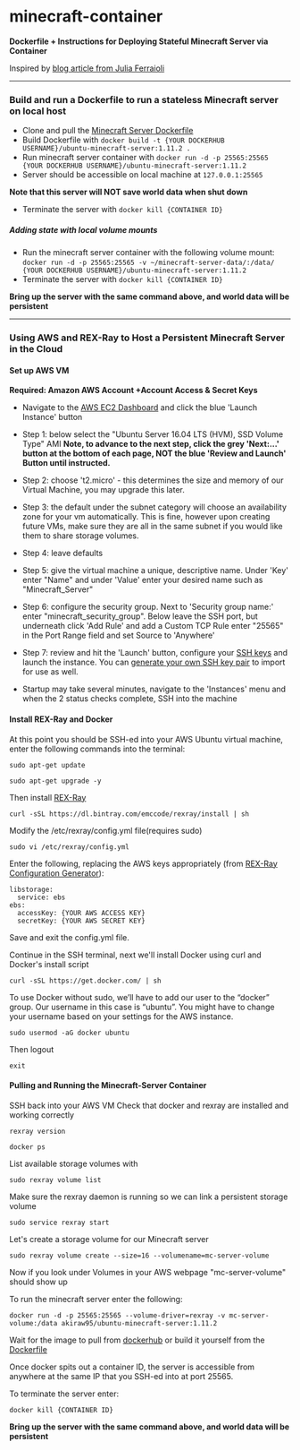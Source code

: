 # minecraft-container
 
**Dockerfile + Instructions for Deploying Stateful Minecraft Server via Container**

  Inspired by [blog article from Julia Ferraioli](http://www.blog.juliaferraioli.com/2015/06/running-minecraft-server-on-google.html)
***

### Build and run a Dockerfile to run a stateless Minecraft server on local host
- Clone and pull the [Minecraft Server Dockerfile](../master/Dockerfile)
- Build Dockerfile with
```docker build -t {YOUR DOCKERHUB USERNAME}/ubuntu-minecraft-server:1.11.2 . ```
- Run minecraft server container with
```docker run -d -p 25565:25565 {YOUR DOCKERHUB USERNAME}/ubuntu-minecraft-server:1.11.2```
- Server should be accessible on local machine at ```127.0.0.1:25565```

**Note that this server will NOT save world data when shut down**
- Terminate the server with
```docker kill {CONTAINER ID}```

##### Adding state with local volume mounts
- Run the minecraft server container with the following volume mount:
```docker run -d -p 25565:25565 -v ~/minecraft-server-data/:/data/ {YOUR DOCKERHUB USERNAME}/ubuntu-minecraft-server:1.11.2```
- Terminate the server with
```docker kill {CONTAINER ID}```

**Bring up the server with the same command above, and world data will be persistent**

---

### Using AWS and REX-Ray to Host a Persistent Minecraft Server in the Cloud

#### Set up AWS VM
**Required: Amazon AWS Account +Account Access & Secret Keys**
- Navigate to the [AWS EC2 Dashboard](https://aws.amazon.com/console/ "AWS Management Console") and click the blue 'Launch Instance' button
 - Step 1: below select the "Ubuntu Server 16.04 LTS (HVM), SSD Volume Type" AMI
**Note, to advance to the next step, click the grey 'Next:...' button at the bottom of each page, NOT the blue 'Review and Launch' Button until instructed.**
 - Step 2: choose 't2.micro' - this determines the size and memory of our Virtual Machine, you may upgrade this later.
 - Step 3: the default under the subnet category will choose an availability zone for your vm automatically.
                This is fine, however upon creating future VMs, make sure they are all in the same subnet
                if you would like them to share storage volumes.

 - Step 4: leave defaults
 - Step 5: give the virtual machine a unique, descriptive name. Under 'Key' enter "Name" and under 'Value' enter your desired name such as "Minecraft_Server"
 - Step 6: configure the security group. Next to 'Security group name:' enter "minecraft_security_group". Below leave the SSH port, but underneath click 'Add Rule' and add a Custom TCP Rule
                enter "25565" in the Port Range field and set Source to 'Anywhere'
 - Step 7: review and hit the 'Launch' button, configure your [SSH keys](http://docs.aws.amazon.com/AWSEC2/latest/UserGuide/ec2-key-pairs.html) and launch the instance.
 You can [generate your own SSH key pair](https://www.digitalocean.com/community/tutorials/how-to-set-up-ssh-keys--2) to import for use as well.
- Startup may take several minutes, navigate to the 'Instances' menu and when the 2 status checks complete, SSH into the machine

#### Install REX-Ray and Docker
At this point you should be SSH-ed into your AWS Ubuntu virtual machine, enter the following commands into the terminal:

``` sudo apt-get update ```

``` sudo apt-get upgrade -y ```

Then install [REX-Ray](http://rexray.readthedocs.io/en/stable/)

``` curl -sSL https://dl.bintray.com/emccode/rexray/install | sh ```

Modify the /etc/rexray/config.yml file(requires sudo)

``` sudo vi /etc/rexray/config.yml ```

Enter the following, replacing the AWS keys appropriately (from [REX-Ray Configuration Generator](http://rexrayconfig.codedellemc.com/)):
```
libstorage:
  service: ebs
ebs:
  accessKey: {YOUR AWS ACCESS KEY}
  secretKey: {YOUR AWS SECRET KEY}
```

Save and exit the config.yml file.

Continue in the SSH terminal, next we'll install Docker using curl and Docker's install script

``` curl -sSL https://get.docker.com/ | sh ```

To use Docker without sudo, we’ll have to add our user to the “docker” group.  Our username in this case is “ubuntu”.  You might have to change your username based on your settings for the AWS instance.

``` sudo usermod -aG docker ubuntu ```

Then logout

 ``` exit ```

#### Pulling and Running the Minecraft-Server Container 
 
SSH back into your AWS VM
Check that docker and rexray are installed and working correctly

```rexray version```

```docker ps```

List available storage volumes with 

```sudo rexray volume list```

Make sure the rexray daemon is running so we can link a persistent storage volume

``` sudo service rexray start ```

Let's create a storage volume for our Minecraft server

``` sudo rexray volume create --size=16 --volumename=mc-server-volume ```

Now if you look under Volumes in your AWS webpage "mc-server-volume" should show up

To run the minecraft server enter the following:

``` docker run -d -p 25565:25565 --volume-driver=rexray -v mc-server-volume:/data akiraw95/ubuntu-minecraft-server:1.11.2 ```

Wait for the image to pull from [dockerhub](https://hub.docker.com/r/akiraw95/ubuntu-minecraft-server/ "DockerHub image link") or build it yourself from the [Dockerfile](../master/Dockerfile)

Once docker spits out a container ID, the server is accessible from anywhere at the same IP that you SSH-ed into at port 25565.

To terminate the server enter: 

`docker kill {CONTAINER ID}`

**Bring up the server with the same command above, and world data will be persistent**
